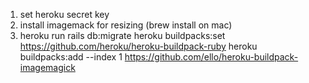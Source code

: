1. set heroku secret key 
2. install imagemack for resizing (brew install on mac)
3. heroku run rails db:migrate
heroku buildpacks:set https://github.com/heroku/heroku-buildpack-ruby
heroku buildpacks:add --index 1 https://github.com/ello/heroku-buildpack-imagemagick